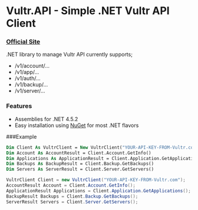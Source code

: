 # Vultr.API - Simple .NET Vultr API Client
### [Official Site][1]

.NET library to manage Vultr API currently supports;

* /v1/account/...
* /v1/app/...
* /v1/auth/...
* /v1/backup/...
* /v1/server/...

### Features

* Assemblies for .NET 4.5.2
* Easy installation using [NuGet](https://www.nuget.org/packages/Vultr/) for most .NET flavors

###Example
```vb
Dim Client As VultrClient = New VultrClient("YOUR-API-KEY-FROM-Vultr.com")
Dim Account As AccountResult = Client.Account.GetInfo()
Dim Applications As ApplicationResult = Client.Application.GetApplications()
Dim Backups As BackupResult = Client.Backup.GetBackups()
Dim Servers As ServerResult = Client.Server.GetServers()
```

```csharp
VultrClient Client = new VultrClient("YOUR-API-KEY-FROM-Vultr.com");
AccountResult Account = Client.Account.GetInfo();
ApplicationResult Applications = Client.Application.GetApplications();
BackupResult Backups = Client.Backup.GetBackups();
ServerResult Servers = Client.Server.GetServers();
```

 
  [1]: https://koraykaraman.com/project/1764/Vultr.API/